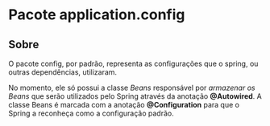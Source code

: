 # Pacote application.config

## Sobre

O pacote config, por padrão, representa as configurações que o spring, ou outras dependências, utilizaram. 

No momento, ele só possui a classe *Beans* responsável por *armazenar os Beans* que serão utilizados pelo Spring através da anotação **@Autowired**.
A classe Beans é marcada com a anotação **@Configuration** para que o Spring a reconheça como a configuração padrão.
